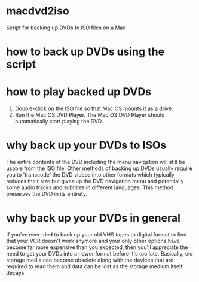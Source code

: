 # macdvd2iso
Script for backing up DVDs to ISO files on a Mac

# how to back up DVDs using the script

# how to play backed up DVDs
1. Double-click on the ISO file so that Mac OS mounts it as a drive.
2. Run the Mac OS DVD Player. The Mac OS DVD Player should automatically start playing the DVD.

# why back up your DVDs to ISOs
The entire contents of the DVD including the menu navigation will still be usable from the ISO file. Other methods of backing up DVDs usually require you to 'transcode' the DVD videos into other formats which typically reduces their size but gives up the DVD navigation menu and potentially some audio tracks and subtitles in different languages. This method preserves the DVD in its entirety.

# why back up your DVDs in general
If you've ever tried to back up your old VHS tapes to digital format to find that your VCR doesn't work anymore and your only other options have become far more expensive than you expected, then you'll appreciate the need to get your DVDs into a newer format before it's too late. Basically, old storage media can become obsolete along with the devices that are required to read them and data can be lost as the storage medium itself decays.
